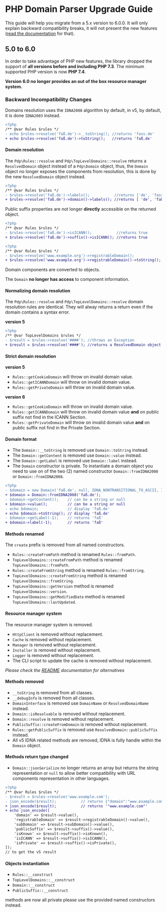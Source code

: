# PHP Domain Parser Upgrade Guide

This guide will help you migrate from a 5.x version to 6.0.0. It will only 
explain backward compatibility breaks, it will not present the new features
([read the documentation](README.md) for that).

## 5.0 to 6.0

In order to take advantage of PHP new features, the library dropped the 
support of **all versions before and including PHP 7.3**. The minimum supported
PHP version is now **PHP 7.4**. 

**Version 6.0 no longer provides an out of the box resource manager system.**

### Backward Incompatibility Changes

Domains resolution uses the `IDNA2008` algorithm by default, in v5, 
by default, it is done `IDNA2003` instead.

```diff
<?php
/** @var Rules $rules */
- echo $rules->resolve('faß.de')->__toString(); //returns 'fass.de'
+ echo $rules->resolve('faß.de')->toString();   //returns 'faß.de'
```

#### Domain resolution

The `Pdp\Rules::resolve` and `Pdp\TopLevelDomains::resolve` returns a 
`ResolvedDomain` object instead of a `Pdp\Domain` object, thus, the `Domain` 
object no longer exposes the components from resolution, this is done by the 
new `ResolvedDomain` object instead.

```diff
<?php
/** @var Rules $rules */
- $rules->resolve('faß.de')->labels();           //returns ['de', 'fass']
+ $rules->resolve('faß.de')->domain()->labels(); //returns [ 'de', 'faß']
```

Public suffix properties are not longer **directly** accessible on the
returned object.

```diff
<?php
/** @var Rules $rules */
- $rules->resolve('faß.de')->isICANN();           //returns true
+ $rules->resolve('faß.de')->suffix()->isICANN(); //returns true
```

```diff
<?php
/** @var Rules $rules */
- $rules->resolve('www.example.org')->registrableDomain();             //returns 'example.org'
+ $rules->resolve('www.example.org')->registrableDomain()->toString(); //returns 'example.org'
```

Domain components are converted to objects.

The `Domain` **no longer has access** to component information.

#### Normalizing domain resolution

The `Pdp\Rules::resolve` and `Pdp\TopLevelDomains::resolve` domain resolution
rules are identical. They will alway returns a return even if the domain contains
a syntax error. 

**version 5**

```diff
<?php
/** @var TopLevelDomains $rules */
- $result = $rules->resolve('####'); //throws an Exception
+ $result = $rules->resolve('####'); //returns a ResolvedDomain object 
```

#### Strict domain resolution

**version 5**
- `Rules::getCookieDomain` will throw on invalid domain value.
- `Rules::getICANNDomain` will throw on invalid domain value.
- `Rules::getPrivateDomain` will throw on invalid domain value.

**version 6**
- `Rules::getCookieDomain` will throw on invalid domain value.
- `Rules::getICANNDomain` will throw on invalid domain value **and** on public suffix not find in the ICANN Section.
- `Rules::getPrivateDomain` will throw on invalid domain value **and** on public suffix not find in the Private Section.

#### Domain format

- The `Domain::__toString` is removed use `Domain::toString` instead.
- The `Domain::getContent` is removed use `Domain::value` instead.
- The `Domain::getLabel` is removed use `Domain::label` instead.
- The `Domain` constructor is private. To instantiate a domain object you
need to use on of the two (2) named constructor `Domain::fromIDNA2008` or 
`Domain::fromIDNA2008`.

```diff
<?php
- $domain = new Domain('faß.de', null, IDNA_NONTRANSITIONAL_TO_ASCII, IDNA_NONTRANSITIONAL_TO_UNICODE);
+ $domain = Domain::fromIDNA2008('faß.de');
- $domain->getContent();    // can be a string or null
+ $domain->value();         // can be a string or null
- echo $domain;             // display 'faß.de'
+ echo $domain->toString(); // display 'faß.de'
- $domain->getLabel(-1);    // returns 'faß'
+ $domain->label(-1);       // returns 'faß'
```

#### Methods renamed

The `create` prefix is removed from all named constructors.

- `Rules::createFromPath` method is renamed `Rules::fromPath`.
- `TopLevelDomains::createFromPath` method is renamed `TopLevelDomains::fromPath`.
- `Rules::createFromString` method is renamed `Rules::fromString`.
- `TopLevelDomains::createFromString` method is renamed `TopLevelDomains::fromString`.
- `TopLevelDomains::getVersion` method is renamed `TopLevelDomains::version`.
- `TopLevelDomains::getModifiedDate` method is renamed `TopLevelDomains::lastUpdated`.

#### Resource manager system

The resource manager system is removed.

- `HttpClient` is removed without replacement.
- `Cache` is removed without replacement.
- `Manager` is removed without replacement.
- `Installer` is removed without replacement.
- `Logger` is removed without replacement.
- The CLI script to update the cache is removed without replacement. 

*Please check the [README](README.md) documentation for alternatives*

#### Methods removed

- `__toString` is removed from all classes.
- `__debugInfo` is removed from all classes.
- `DomainInterface` is removed use `DomainName` or `ResolvedDomainName` instead. 
- `Domain::isResolvable` is removed without replacement.
- `Domain::resolve` is removed without replacement.
- `PublicSuffix::createFromDomain` is removed without replacement. 
- `Rules::getPublicSuffix` is removed use `ResolvedDomain::publicSuffix` instead. 
- All v5 IDNA related methods are removed, IDNA is fully handle within the `Domain` object.

#### Methods return type changed

- `Domain::jsonSerialize` no longer returns an array but returns the string
representation or `null` to allow better compatibility with URL components
representation in other languages.

```diff
<?php
/** @var Rules $rules */
- $result = $rules->resolve('www.example.com'); 
- json_encode($result);           // returns {"domain":"www.example.com","registrableDomain":"example.com","subDomain":"www","publicSuffix":"com","isKnown":true,"isICANN":true,"isPrivate":false}
+ json_encode($result);           // returns '"www.example.com"'
+ echo json_encode([
    'domain' => $result->value(),
    'registrableDomain' => $result->registrableDomain()->value(),
    'subDomain' => $result->subDomain()->value(),
    'publicSuffix' => $result->suffix()->value(),
    'isKnown' => $result->suffix()->isKnown(),
    'isICANN' => $result->suffix()->isICANN(),
    'isPrivate' => $result->suffix()->isPrivate(),
]);
// to get the v5 result
```

#### Objects instantiation

- `Rules::__construct` 
- `TopLevelDomains::__construct` 
- `Domain::__construct` 
- `PublicSuffix::__construct`

methods are now all private please use the provided named constructors instead.
